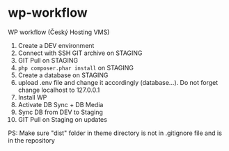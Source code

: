 # wp-workflow
WP workflow (Český Hosting VMS)

1. Create a DEV environment
2. Connect with SSH GIT archive on STAGING
3. GIT Pull on STAGING
4. `php composer.phar install` on STAGING
5. Create a database on STAGING
6. upload .env file and change it accordingly (database...). Do not forget change localhost to 127.0.0.1
7. Install WP
8. Activate DB Sync + DB Media
9. Sync DB from DEV to Staging
10. GIT Pull on Staging on updates

PS: Make sure "dist" folder in theme directory is not in .gitignore file and is in the repository
